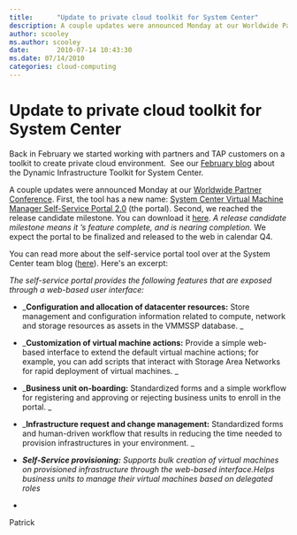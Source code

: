 ```yaml
---
title:      "Update to private cloud toolkit for System Center"
description: A couple updates were announced Monday at our Worldwide Partner Conference.
author: scooley
ms.author: scooley
date:       2010-07-14 10:43:30
ms.date: 07/14/2010
categories: cloud-computing
---
```

# Update to private cloud toolkit for System Center

Back in February we started working with partners and TAP customers on a toolkit to create private cloud environment.  See our [February blog](https://blogs.technet.com/b/ddcalliance/archive/2010/02/16/dynamic-infrastructure-toolkit-for-system-center-dit-sc-sneak-peek-into-on-boarding.aspx) about the Dynamic Infrastructure Toolkit for System Center.

A couple updates were announced Monday at our [Worldwide Partner Conference](http://digitalwpc.com/). First, the tool has a new name: [System Center Virtual Machine Manager Self-Service Portal 2.0](https://www.microsoft.com/virtualization/en/us/private-cloud.aspx) (the portal). Second, we reached the release candidate milestone. You can download it [here](https://www.microsoft.com/downloads/details.aspx?FamilyID=fef38539-ae5a-462b-b1c9-9a02238bb8a7&displaylang=en). _A release candidate milestone means it ’s feature complete, and is nearing completion._ We expect the portal to be finalized and released to the web in calendar Q4.

You can read more about the self-service portal tool over at the System Center team blog ([here](https://blogs.technet.com/b/systemcenter/archive/2010/07/13/microsoft-system-center-virtual-machine-manager-self-service-portal-2-0-release-candidate-now-available.aspx "System Center team blog about SCVMM SSP")). Here's an excerpt:

_The self-service portal provides the following features that are exposed through a web-based user interface:_

  * _**Configuration and allocation of datacenter resources:** Store management and configuration information related to compute, network and storage resources as assets in the VMMSSP database. _
  * _**Customization of virtual machine actions:** Provide a simple web-based interface to extend the default virtual machine actions; for example, you can add scripts that interact with Storage Area Networks for rapid deployment of virtual machines. _
  * _**Business unit on-boarding:** Standardized forms and a simple workflow for registering and approving or rejecting business units to enroll in the portal. _
  * _**Infrastructure request and change management:** Standardized forms and human-driven workflow that results in reducing the time needed to provision infrastructures in your environment. _
  * _**Self-Service provisioning:** Supports bulk creation of virtual machines on provisioned infrastructure through the web-based interface.Helps business units to manage their virtual machines based on delegated roles_



  * 


Patrick
